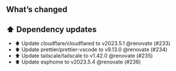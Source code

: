 ## What’s changed
## ⬆️ Dependency updates

- ⬆️ Update cloudflare/cloudflared to v2023.5.1 @renovate (#233)
- ⬆️ Update prettier/prettier-vscode to v9.13.0 @renovate (#234)
- ⬆️ Update tailscale/tailscale to v1.42.0 @renovate (#235)
- ⬆️ Update esphome to v2023.5.4 @renovate (#236)
